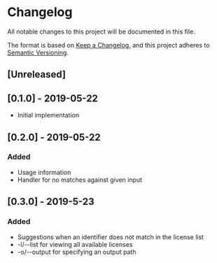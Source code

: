 # Changelog

All notable changes to this project will be documented in this file.

The format is based on [Keep a Changelog](https://keepachangelog.com/en/1.0.0/),
and this project adheres to [Semantic Versioning](https://semver.org/spec/v2.0.0.html).

## [Unreleased]

## [0.1.0] - 2019-05-22

- Initial implementation

## [0.2.0] - 2019-05-22

### Added

- Usage information
- Handler for no matches against given input

## [0.3.0] - 2019-5-23

### Added

- Suggestions when an identifier does not match in the license list
- -l/--list for viewing all available licenses
- -o/--output for specifying an output path
